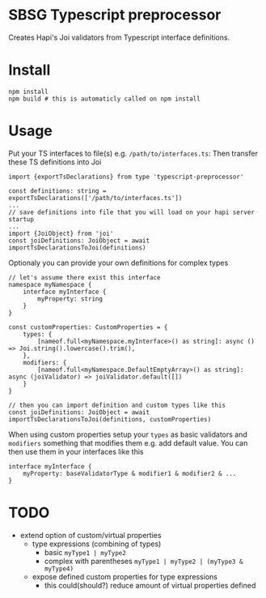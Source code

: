 # SBSG Typescript preprocessor
Creates Hapi's Joi validators from Typescript interface definitions.

# Install
```
npm install
npm build # this is automaticly called on npm install
```

# Usage

Put your TS interfaces to file(s) e.g. `/path/to/interfaces.ts`:
Then transfer these TS definitions into Joi
```
import {exportTsDeclarations} from type 'typescript-preprocessor'

const definitions: string = exportTsDeclarations(['/path/to/interfaces.ts'])
...
// save definitions into file that you will load on your hapi server startup
...
import {JoiObject} from 'joi'
const joiDefinitions: JoiObject = await importTsDeclarationsToJoi(definitions)
```

Optionaly you can provide your own definitions for complex types
```
// let's assume there exist this interface
namespace myNamespace {
    interface myInterface {
        myProperty: string
    }
}

const customProperties: CustomProperties = {
    types: {
        [nameof.full<myNamespace.myInterface>() as string]: async () => Joi.string().lowercase().trim(),
    },
    modifiers: {
        [nameof.full<myNamespace.DefaultEmptyArray>() as string]: async (joiValidator) => joiValidator.default([])
    }
}

// then you can import definition and custom types like this
const joiDefinitions: JoiObject = await importTsDeclarationsToJoi(definitions, customProperties)
```
When using custom properties setup your `types` as basic validators and `modifiers` something that modifies them 
e.g. add default value. You can then use them in your interfaces like this
```
interface myInterface {
    myProperty: baseValidatorType & modifier1 & modifier2 & ...
}
```


# TODO
- extend option of custom/virtual properties
    - type expressions (combining of types)
        - basic `myType1 | myType2`
        - complex with parentheses `myType1 | myType2 | (myType3 & myType4)`
    - expose defined custom properties for type expressions
        - this could(should?) reduce amount of virtual properties defined
